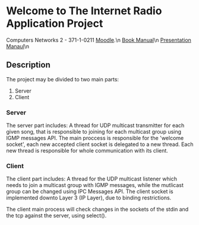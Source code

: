 # Welcome to The Internet Radio Application Project
Computers Networks 2 - 371-1-0211
[Moodle](https://moodle2.bgu.ac.il/moodle/course/view.php?id=23418).\n
[Book Manual](https://github.com/orenzah/Internet-Radio---Ben-Gurion/blob/master/Internet%20Radio%20Application%202018.pdf)\n
[Presentation Manaul](https://github.com/orenzah/Internet-Radio---Ben-Gurion/blob/master/Internet%20Radio%20Application%20Presentation.pdf)\n

## Description

The project may be divided to two main parts:
1.	Server
2.	Client

### Server

The server part includes:
A thread for UDP multicast transmitter for each given song, that is responsible to joining for each multicast group using IGMP messages API.
The main proccess is responsible for the 'welcome socket', each new accepted client socket is delegated to a new thread.
Each new thread is responsible for whole communication with its client.

### Client

The client part includes:
A thread for the UDP multicast listener which needs to join a multicast group with IGMP messages, while the mutlicast group can be changed using IPC Messages API.
The client socket is implemented downto Layer 3 (IP Layer), due to binding restrictions.

The client main process will check changes in the sockets of the stdin and the tcp against the server, using select().
